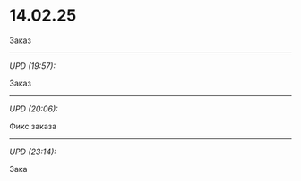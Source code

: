 # 14.02.25

Заказ

<hr>

_UPD (19:57):_

Заказ

<hr>

_UPD (20:06):_

Фикс заказа

<hr>

_UPD (23:14):_

Зака
